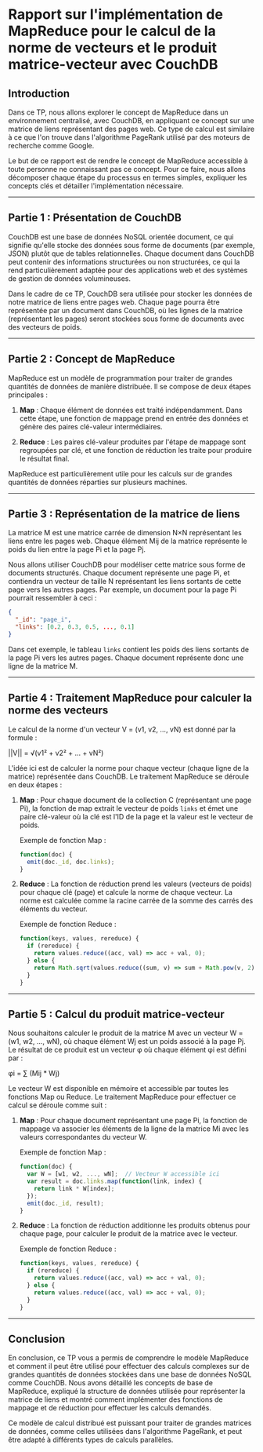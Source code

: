 
# Rapport sur l'implémentation de MapReduce pour le calcul de la norme de vecteurs et le produit matrice-vecteur avec CouchDB

## Introduction

Dans ce TP, nous allons explorer le concept de MapReduce dans un environnement centralisé, avec CouchDB, en appliquant ce concept sur une matrice de liens représentant des pages web. Ce type de calcul est similaire à ce que l'on trouve dans l'algorithme PageRank utilisé par des moteurs de recherche comme Google.

Le but de ce rapport est de rendre le concept de MapReduce accessible à toute personne ne connaissant pas ce concept. Pour ce faire, nous allons décomposer chaque étape du processus en termes simples, expliquer les concepts clés et détailler l'implémentation nécessaire.

---

## Partie 1 : Présentation de CouchDB

CouchDB est une base de données NoSQL orientée document, ce qui signifie qu'elle stocke des données sous forme de documents (par exemple, JSON) plutôt que de tables relationnelles. Chaque document dans CouchDB peut contenir des informations structurées ou non structurées, ce qui la rend particulièrement adaptée pour des applications web et des systèmes de gestion de données volumineuses.

Dans le cadre de ce TP, CouchDB sera utilisée pour stocker les données de notre matrice de liens entre pages web. Chaque page pourra être représentée par un document dans CouchDB, où les lignes de la matrice (représentant les pages) seront stockées sous forme de documents avec des vecteurs de poids.

---

## Partie 2 : Concept de MapReduce

MapReduce est un modèle de programmation pour traiter de grandes quantités de données de manière distribuée. Il se compose de deux étapes principales :

1. **Map** : Chaque élément de données est traité indépendamment. Dans cette étape, une fonction de mappage prend en entrée des données et génère des paires clé-valeur intermédiaires.
   
2. **Reduce** : Les paires clé-valeur produites par l'étape de mappage sont regroupées par clé, et une fonction de réduction les traite pour produire le résultat final.

MapReduce est particulièrement utile pour les calculs sur de grandes quantités de données réparties sur plusieurs machines.

---

## Partie 3 : Représentation de la matrice de liens

La matrice M est une matrice carrée de dimension N×N représentant les liens entre les pages web. Chaque élément Mij de la matrice représente le poids du lien entre la page Pi et la page Pj.

Nous allons utiliser CouchDB pour modéliser cette matrice sous forme de documents structurés. Chaque document représente une page Pi, et contiendra un vecteur de taille N représentant les liens sortants de cette page vers les autres pages. Par exemple, un document pour la page Pi pourrait ressembler à ceci :

```json
{
  "_id": "page_i",
  "links": [0.2, 0.3, 0.5, ..., 0.1]
}
```

Dans cet exemple, le tableau `links` contient les poids des liens sortants de la page Pi vers les autres pages. Chaque document représente donc une ligne de la matrice M.

---

## Partie 4 : Traitement MapReduce pour calculer la norme des vecteurs

Le calcul de la norme d'un vecteur V = (v1, v2, ..., vN) est donné par la formule :

||V|| = √(v1² + v2² + ... + vN²)

L'idée ici est de calculer la norme pour chaque vecteur (chaque ligne de la matrice) représentée dans CouchDB. Le traitement MapReduce se déroule en deux étapes :

1. **Map** : Pour chaque document de la collection C (représentant une page Pi), la fonction de map extrait le vecteur de poids `links` et émet une paire clé-valeur où la clé est l'ID de la page et la valeur est le vecteur de poids.

   Exemple de fonction Map :

   ```javascript
   function(doc) {
     emit(doc._id, doc.links);
   }
   ```

2. **Reduce** : La fonction de réduction prend les valeurs (vecteurs de poids) pour chaque clé (page) et calcule la norme de chaque vecteur. La norme est calculée comme la racine carrée de la somme des carrés des éléments du vecteur.

   Exemple de fonction Reduce :

   ```javascript
   function(keys, values, rereduce) {
     if (rereduce) {
       return values.reduce((acc, val) => acc + val, 0);
     } else {
       return Math.sqrt(values.reduce((sum, v) => sum + Math.pow(v, 2), 0));
     }
   }
   ```

---

## Partie 5 : Calcul du produit matrice-vecteur

Nous souhaitons calculer le produit de la matrice M avec un vecteur W = (w1, w2, ..., wN), où chaque élément Wj est un poids associé à la page Pj. Le résultat de ce produit est un vecteur φ où chaque élément φi est défini par :

φi = ∑ (Mij * Wj)

Le vecteur W est disponible en mémoire et accessible par toutes les fonctions Map ou Reduce. Le traitement MapReduce pour effectuer ce calcul se déroule comme suit :

1. **Map** : Pour chaque document représentant une page Pi, la fonction de mappage va associer les éléments de la ligne de la matrice Mi avec les valeurs correspondantes du vecteur W. 

   Exemple de fonction Map :

   ```javascript
   function(doc) {
     var W = [w1, w2, ..., wN];  // Vecteur W accessible ici
     var result = doc.links.map(function(link, index) {
       return link * W[index];
     });
     emit(doc._id, result);
   }
   ```

2. **Reduce** : La fonction de réduction additionne les produits obtenus pour chaque page, pour calculer le produit de la matrice avec le vecteur.

   Exemple de fonction Reduce :

   ```javascript
   function(keys, values, rereduce) {
     if (rereduce) {
       return values.reduce((acc, val) => acc + val, 0);
     } else {
       return values.reduce((acc, val) => acc + val, 0);
     }
   }
   ```

---

## Conclusion

En conclusion, ce TP vous a permis de comprendre le modèle MapReduce et comment il peut être utilisé pour effectuer des calculs complexes sur de grandes quantités de données stockées dans une base de données NoSQL comme CouchDB. Nous avons détaillé les concepts de base de MapReduce, expliqué la structure de données utilisée pour représenter la matrice de liens et montré comment implémenter des fonctions de mappage et de réduction pour effectuer les calculs demandés.

Ce modèle de calcul distribué est puissant pour traiter de grandes matrices de données, comme celles utilisées dans l'algorithme PageRank, et peut être adapté à différents types de calculs parallèles.
